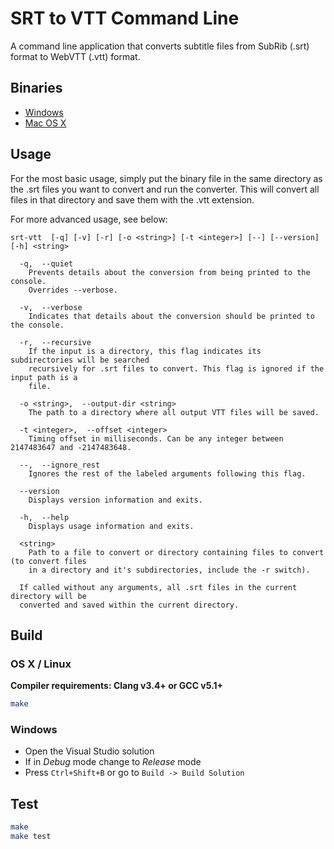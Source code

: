 SRT to VTT Command Line
=============

A command line application that converts subtitle files from SubRib (.srt) format to WebVTT (.vtt) format.

## Binaries

* [Windows](https://raw.githubusercontent.com/woollybogger/srt-to-vtt-cl/master/bin/Windows/srt-vtt.exe "Download the 32-bit Windows binary file")
* [Mac OS X](https://raw.githubusercontent.com/woollybogger/srt-to-vtt-cl/master/bin/Mac-OSX/srt-vtt "Download the OS X binary file")

## Usage

For the most basic usage, simply put the binary file in the same directory as the .srt files you want to convert and run the converter. This will convert all files in that directory and save them with the .vtt extension.

For more advanced usage, see below:

```
srt-vtt  [-q] [-v] [-r] [-o <string>] [-t <integer>] [--] [--version] [-h] <string>

  -q,  --quiet
    Prevents details about the conversion from being printed to the console.
    Overrides --verbose.

  -v,  --verbose
    Indicates that details about the conversion should be printed to the console.

  -r,  --recursive
    If the input is a directory, this flag indicates its subdirectories will be searched
    recursively for .srt files to convert. This flag is ignored if the input path is a
    file.

  -o <string>,  --output-dir <string>
    The path to a directory where all output VTT files will be saved.

  -t <integer>,  --offset <integer>
    Timing offset in milliseconds. Can be any integer between 2147483647 and -2147483648.

  --,  --ignore_rest
    Ignores the rest of the labeled arguments following this flag.

  --version
    Displays version information and exits.

  -h,  --help
    Displays usage information and exits.

  <string>
    Path to a file to convert or directory containing files to convert (to convert files
    in a directory and it's subdirectories, include the -r switch).

  If called without any arguments, all .srt files in the current directory will be
  converted and saved within the current directory.
```

## Build

### OS X / Linux

**Compiler requirements: Clang v3.4+ or GCC v5.1+**

```sh
make
```

### Windows

+ Open the Visual Studio solution
+ If in *Debug* mode change to *Release* mode
+ Press `Ctrl+Shift+B` or go to `Build -> Build Solution`

## Test

```sh
make
make test
```
